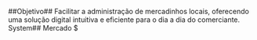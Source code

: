 ##Objetivo##
Facilitar a administração de mercadinhos locais, oferecendo uma solução digital intuitiva e eficiente para o dia a dia do comerciante.
System## Mercado $

